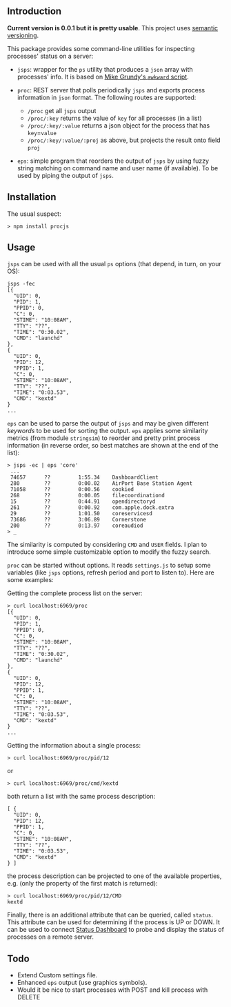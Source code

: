 
## Introduction 

**Current version is 0.0.1 but it is pretty usable**. This project uses [semantic versioning](http://semver.org/).

This package provides some command-line utilities for inspecting processes' status on a server:

* `jsps`: wrapper for the `ps` utility that produces a `json` array with processes' info. It is based on [Mike Grundy's `awkward` script](https://github.com/mgrundy/awkward).

* `proc`: REST server that polls periodically `jsps` and exports process information in `json` format. The following routes are supported:

    * `/proc`                     get all `jsps` output
    * `/proc/:key`                returns the value of `key` for all processes (in a list)
    * `/proc/:key/:value`         returns a json object for the process that has `key`=`value`
    * `/proc/:key/:value/:proj`   as above, but projects the result onto field `proj`   

* `eps`: simple program that reorders the output of `jsps` by using fuzzy string matching on command name and user name (if available). To be used by piping the output of `jsps`.

## Installation ##

The usual suspect:

    > npm install procjs
    
## Usage ##

`jsps` can be used with all the usual `ps` options (that depend, in turn, on your OS):

    jsps -fec
    [{
      "UID": 0,
      "PID": 1,
      "PPID": 0,
      "C": 0,
      "STIME": "10:08AM",
      "TTY": "??",
      "TIME": "0:30.02",
      "CMD": "launchd"
    },
    {
      "UID": 0,
      "PID": 12,
      "PPID": 1,
      "C": 0,
      "STIME": "10:08AM",
      "TTY": "??",
      "TIME": "0:03.53",
      "CMD": "kextd"
    }
    ...
    
`eps` can be used to parse the output of `jsps` and may be given different *keywords* to be used for sorting the output. `eps` applies some similarity metrics (from module `stringsim`) to reorder and pretty print process information (in reverse order, so best matches are shown at the end of the list):

    > jsps -ec | eps 'core'
     ...
     74657      ??         1:55.34    DashboardClient
     280        ??         0:00.02    AirPort Base Station Agent 
     71058      ??         0:00.56    cookied   
     268        ??         0:00.05    filecoordinationd
     15         ??         0:44.91    opendirectoryd
     261        ??         0:00.92    com.apple.dock.extra
     29         ??         1:01.50    coreservicesd
     73686      ??         3:06.89    Cornerstone
     200        ??         0:13.97    coreaudiod
    > _
      

The similarity is computed by considering `CMD` and `USER` fields. I plan to introduce some simple customizable option to modify the fuzzy search.

`proc` can be started without options. It reads `settings.js` to setup some variables (like `jsps` options, refresh period and port to listen to). Here are some examples:

Getting the complete process list on the server:

    > curl localhost:6969/proc 
    [{
      "UID": 0,
      "PID": 1,
      "PPID": 0,
      "C": 0,
      "STIME": "10:08AM",
      "TTY": "??",
      "TIME": "0:30.02",
      "CMD": "launchd"
    },
    {
      "UID": 0,
      "PID": 12,
      "PPID": 1,
      "C": 0,
      "STIME": "10:08AM",
      "TTY": "??",
      "TIME": "0:03.53",
      "CMD": "kextd"
    }
    ...

Getting the information about a single process:

    > curl localhost:6969/proc/pid/12

or

    > curl localhost:6969/proc/cmd/kextd

both return a list with the same process description:

    [ {
      "UID": 0,
      "PID": 12,
      "PPID": 1,
      "C": 0,
      "STIME": "10:08AM",
      "TTY": "??",
      "TIME": "0:03.53",
      "CMD": "kextd"
    } ]

the process description can be projected to one of the available properties, e.g. (only the property of the first match is returned):

    > curl localhost:6969/proc/pid/12/CMD
    kextd

Finally, there is an additional attribute that can be queried, called `status`. This attribute can be used for determining if the process is UP or DOWN. It can be used to connect [Status Dashboard](https://github.com/obazoud/statusdashboard) to probe and display the status of processes on a remote server.


## Todo ##

* Extend Custom settings file.
* Enhanced `eps` output (use graphics symbols).
* Would it be nice to start processes with POST and kill process with DELETE
